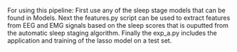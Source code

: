 For using this pipeline: 
First use any of the sleep stage models that can be found in Models. 
Next the features.py script can be used to extract features from EEG and EMG signals based on the sleep scores that is ouputted from the automatic sleep staging algorithm. 
Finally the exp_a.py includes the application and training of the lasso model on a test set. 
